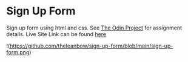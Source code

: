 # Sign Up Form
Sign up form using html and css.
See [The Odin Project](https://www.theodinproject.com/lessons/node-path-intermediate-html-and-css-sign-up-form) for assignment details. 
Live Site Link can be found [here](https://theleanbow.github.io/sign-up-form/)


!(https://github.com/theleanbow/sign-up-form/blob/main/sign-up-form.png)